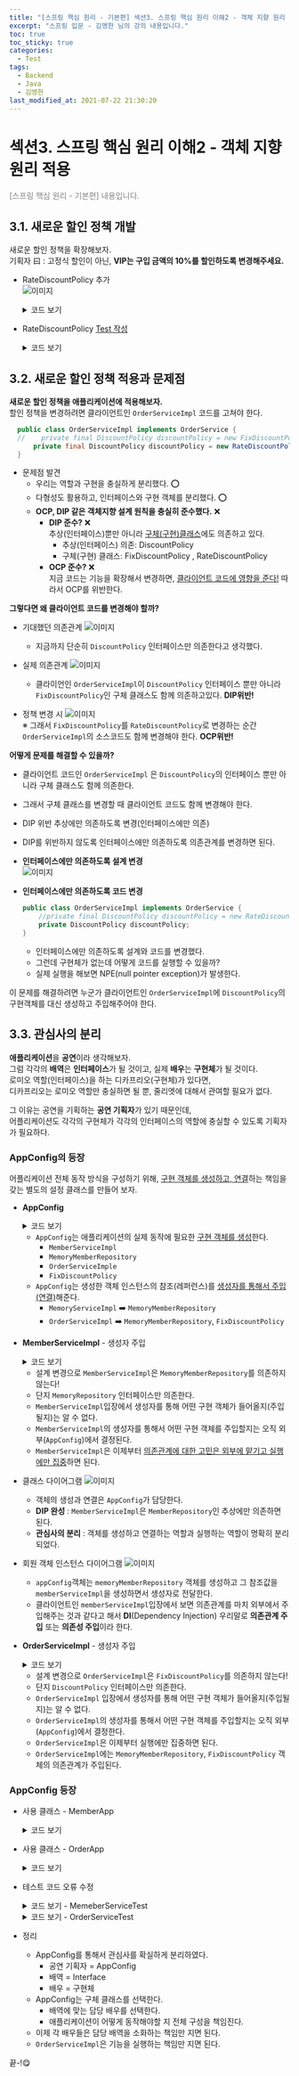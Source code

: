 ```yaml
---
title: "[스프링 핵심 원리 - 기본편] 섹션3. 스프링 핵심 원리 이해2 - 객체 지향 원리 적용"
excerpt: "스프링 입문 - 김영한 님의 강의 내용입니다."
toc: true
toc_sticky: true
categories:
  - Test
tags:
  - Backend
  - Java
  - 김영한
last_modified_at: 2021-07-22 21:30:20
---
```


# 섹션3. 스프링 핵심 원리 이해2 - 객체 지향 원리 적용
  
<span style="color:grey">[스프링 핵심 원리 - 기본편] 내용입니다.</span>  
  
## 3.1. 새로운 할인 정책 개발
  
새로운 할인 정책을 확장해보자.  
기획자 曰 : 고정식 할인이 아닌, **VIP는 구입 금액의 10%를 할인하도록 변경해주세요.**  
  
- RateDiscountPolicy 추가  
  ![이미지](/assets/images/Spring/스프링_핵심_원리/섹션3/1.png)  
  <details>
  <summary>코드 보기</summary>
  <div markdown = "1">
    ```java  
    package hello.core.discount;

    import hello.core.member.Grade;
    import hello.core.member.Member;

    public class RateDiscountPolicy implements DiscountPolicy {

        private int discountPercent = 10;

        @Override
        public int discount(Member member, int price) {
            if(member.getGrade() == Grade.VIP){
                return price * discountPercent / 100;
            }else{
                return 0;
            }
        }
    }
    ```
  </div>
  </details>
  
- RateDiscountPolicy <u>Test 작성</u>
  <details>
  <summary>코드 보기</summary>
  <div markdown = "1">
    ```java  
    package hello.core.discount;

    import hello.core.member.Grade;
    import hello.core.member.Member;
    import org.assertj.core.api.Assertions;
    import org.junit.jupiter.api.DisplayName;
    import org.junit.jupiter.api.Test;

    class RateDiscountPolicyTest {
        RateDiscountPolicy discountPolicy = new RateDiscountPolicy();

        @Test
        @DisplayName("VIP는 10% 할인이 적용되어야 한다.")
        void vip_o(){
            //given
            Member member = new Member(1L, "memberVIP", Grade.VIP);
            //when
            int discount = discountPolicy.discount(member, 10000);
            //then
            Assertions.assertThat(discount).isEqualTo(1000);
        }

        @Test
        @DisplayName("VIP가 아니면 10% 할인이 적용되지 않아야 한다.")
        void vip_x(){
            //given
            Member member = new Member(2L, "memberBASIC", Grade.BASIC);
            //when
            int discount = discountPolicy.discount(member, 10000);
            //then
            Assertions.assertThat(discount).isEqualTo(0); // 0원이 적용됨!
        }
    }
    ```
  </div>
  </details>
  
## 3.2. 새로운 할인 정책 적용과 문제점
  
**새로운 할인 정책을 애플리케이션에 적용해보자.**  
할인 정책을 변경하려면 클라이언트인 `OrderServiceImpl` 코드를 고쳐야 한다.  
```java
  public class OrderServiceImpl implements OrderService {
  //    private final DiscountPolicy discountPolicy = new FixDiscountPolicy();
      private final DiscountPolicy discountPolicy = new RateDiscountPolicy();
  }
```
- 문제점 발견
  - 우리는 역할과 구현을 충실하게 분리했다. ⭕️  
  - 다형성도 활용하고, 인터페이스와 구현 객체를 분리했다. ⭕️  
  - **OCP, DIP 같은 객체지향 설계 원칙을 충실히 준수했다.** ❌  
    - **DIP 준수?** ❌  
      추상(인터페이스)뿐만 아니라 <u>구체(구현)클래스</u>에도 의존하고 있다.  
        - 추상(인터페이스) 의존: DiscountPolicy  
        - 구체(구현) 클래스: FixDiscountPolicy , RateDiscountPolicy  
    - **OCP 준수?** ❌  
      지금 코드는 기능을 확장해서 변경하면, <u>클라이언트 코드에 영향을 준다!</u> 따라서 OCP를 위반한다.  
  
**그렇다면 왜 클라이언트 코드를 변경해야 할까?**
  
- 기대했던 의존관계
  ![이미지](/assets/images/Spring/스프링_핵심_원리/섹션3/2.png)  
  - 지금까지 단순히 `DiscountPolicy` 인터페이스만 의존한다고 생각했다.  
  
- 실제 의존관계
  ![이미지](/assets/images/Spring/스프링_핵심_원리/섹션3/3.png)  
  - 클라이언인 `OrderServiceImpl`이 `DiscountPolicy` 인터페이스 뿐만 아니라  
    `FixDiscountPolicy`인 구체 클래스도 함께 의존하고있다. **DIP위반!**  
  
- 정책 변경 시 
  ![이미지](/assets/images/Spring/스프링_핵심_원리/섹션3/4.png)  
  ※ 그래서 `FixDiscountPolicy`를 `RateDiscountPolicy`로 변경하는 순간  
    `OrderServiceImpl`의 소스코드도 함께 변경해야 한다. **OCP위반!**
  
**어떻게 문제를 해결할 수 있을까?**
- 클라이언트 코드인 `OrderServiceImpl` 은 `DiscountPolicy`의 인터페이스 뿐만 아니라 구체 클래스도 함께 의존한다.  
- 그래서 구체 클래스를 변경할 때 클라이언트 코드도 함께 변경해야 한다.
- DIP 위반 추상에만 의존하도록 변경(인터페이스에만 의존)
- DIP를 위반하지 않도록 인터페이스에만 의존하도록 의존관계를 변경하면 된다.
  
- **인터페이스에만 의존하도록 설계 변경**  
![이미지](/assets/images/Spring/스프링_핵심_원리/섹션3/5.png)  
  
- **인터페이스에만 의존하도록 코드 변경**
  ```java
  public class OrderServiceImpl implements OrderService {
      //private final DiscountPolicy discountPolicy = new RateDiscountPolicy();
      private DiscountPolicy discountPolicy;
  }
  ```
  - 인터페이스에만 의존하도록 설계와 코드를 변경했다.
  - 그런데 구현체가 없는데 어떻게 코드를 실행할 수 있을까?
  - 실제 실행을 해보면 NPE(null pointer exception)가 발생한다.
  
이 문제를 해결하려면 누군가 클라이언트인 `OrderServiceImpl`에 `DiscountPolicy`의 구현객체를 대신 생성하고 주입해주어야 한다.  
  
## 3.3. 관심사의 분리
  
**애플리케이션**을 **공연**이라 생각해보자.  
그럼 각각의 **배역**은 **인터페이스**가 될 것이고, 실제 **배우**는 **구현체**가 될 것이다.  
로미오 역할(인터페이스)을 하는 디카프리오(구현체)가 있다면,  
디카프리오는 로미오 역할만 충실하면 될 뿐, 줄리엣에 대해서 관여할 필요가 없다.  
  
그 이유는 공연을 기획하는 **공연 기획자**가 있기 때문인데,  
어플리케이션도 각각의 구현체가 각각의 인터페이스의 역할에 충실할 수 있도록 기획자가 필요하다.  
  
### AppConfig의 등장
어플리케이션 전체 동작 방식을 구성하기 위해, <u>구현 객체를 생성하고, 연결</u>하는 책임을 갖는 별도의 설정 클래스를 만들어 보자.  

- **AppConfig**
    <details>
    <summary>코드 보기</summary>
    <div markdown = "1">
      ```java  
      package hello.core;

      import hello.core.discount.FixDiscountPolicy;
      import hello.core.member.MemberService;
      import hello.core.member.MemberServiceImpl;
      import hello.core.member.MemoryMemberRepository;
      import hello.core.order.OrderService;
      import hello.core.order.OrderServiceImpl;

      public class AppConfig {
          public MemberService memberService(){
              return new MemberServiceImpl(new MemoryMemberRepository());
          }

          public OrderService orderService(){
              return new OrderServiceImpl(
                  new MemoryMemberRepository(),
                  new FixDiscountPolicy());
          }
      }
      ```
    </div>
    </details>  
  
  - `AppConfig`는 애플리케이션의 실제 동작에 필요한 <u>구현 객체를 생성</u>한다.  
    - `MemberServiceImpl`
    - `MemoryMemberRepository`
    - `OrderServiceImple`
    - `FixDiscountPolicy`
  - `AppConfig`는 생성한 객체 인스턴스의 참조(레퍼런스)를 <u>생성자를 통해서 주입(연결)</u>해준다.  
    - `MemoryServiceImpl` ➡️ `MemoryMemberRepository`
    - `OrderServiceImpl` ➡️ `MemoryMemberRepository`, `FixDiscountPolicy`  
  
- **MemberServiceImpl** - 생성자 주입
  
    <details>
    <summary>코드 보기</summary>
    <div markdown = "1">
      ```java  
      package hello.core.member;

      public class MemberServiceImpl implements MemberService{

          private final MemberRepository memberRepository;

          public MemberServiceImpl(MemberRepository memberRepository){
              this.memberRepository = memberRepository;
          }

          @Override
          public void join(Member member) {
              memberRepository.save(member);
          }

          @Override
          public Member findMember(Long memberId) {
              return memberRepository.findById(memberId);
          }
      }
      ```
    </div>
    </details>  
  
  - 설계 변경으로 `MemberServiceImpl`은 `MemoryMemberRepository`를 의존하지 않는다!  
  - 단지 `MemoryRepository` 인터페이스만 의존한다.  
  - `MemberServiceImpl`입장에서 생성자를 통해 어떤 구현 객체가 들어올지(주입될지)는 알 수 없다.  
  - `MemberServiceImpl`의 생성자를 통해서 어떤 구현 객체를 주입할지는 오직 외부(`AppConfig`)에서 결정된다.  
  - `MemberServiceImpl`은 이제부터 <u>의존관계에 대한 고민은 외부에 맡기고 실행에만 집중</u>하면 된다.  
  
- 클래스 다이어그램
  ![이미지](/assets/images/Spring/스프링_핵심_원리/섹션3/6.png)  
  - 객체의 생성과 연결은 `AppConfig`가 담당한다.
  - **DIP 완성** : `MemberServiceImpl`은 `MemberRepository`인 추상에만 의존하면 된다. 
  - **관심사의 분리** : 객체를 생성하고 연결하는 역할과 실행하는 역할이 명확히 분리되었다.  
  

- 회원 객체 인스턴스 다이어그램
  ![이미지](/assets/images/Spring/스프링_핵심_원리/섹션3/7.png)  
  - `appConfig`객체는 `memoryMemberRepository` 객체를 생성하고 그 참조값을 `memberServiceImpl`을 생성하면서 생성자로 전달한다.  
  - 클라이언트인 `memberServiceImpl`입장에서 보면 의존관계를 마치 외부에서 주입해주는 것과 같다고 해서 **DI**(Dependency Injection) 우리말로 **의존관계 주입** 또는 **의존성 주입**이라 한다.  
  
- **OrderServiceImpl** - 생성자 주입
  
    <details>
    <summary>코드 보기</summary>
    <div markdown = "1">
      ```java  
      package hello.core.order;

      import hello.core.discount.DiscountPolicy;
      import hello.core.member.Member;
      import hello.core.member.MemberRepository;

      public class OrderServiceImpl implements OrderService{

          private final MemberRepository memberRepository;
          private final DiscountPolicy discountPolicy;

          public OrderServiceImpl(MemberRepository memberRepository, DiscountPolicy discountPolicy){
              this.memberRepository = memberRepository;
              this.discountPolicy = discountPolicy;
          }

          @Override
          public Order createOrder(Long memberId, String itemName, int itemPrice) {
              Member member = memberRepository.findById(memberId);
              int discountPrice = discountPolicy.discount(member, itemPrice);

              return new Order(memberId, itemName, itemPrice, discountPrice);
          }
      }
      ```
    </div>
    </details>  

  - 설계 변경으로 `OrderServiceImpl`은 `FixDiscountPolicy`를 의존하지 않는다! 
  - 단지 `DiscountPolicy` 인터페이스만 의존한다. 
  - `OrderServiceImpl` 입장에서 생성자를 통해 어떤 구현 객체가 들어올지(주입될지)는 알 수 없다. 
  - `OrderServiceImpl`의 생성자를 통해서 어떤 구현 객체를 주입할지는 오직 외부(`AppConfig`)에서 결정한다.  
  - `OrderServiceImpl`은 이제부터 실행에만 집중하면 된다.  
  - `OrderServiceImpl`에는 `MemoryMemberRepository`, `FixDiscountPolicy` 객체의 의존관계가 주입된다.  
  
### AppConfig 등장
  
- 사용 클래스 - MemberApp
    <details>
    <summary>코드 보기</summary>
    <div markdown = "1">
      ```java  
      package hello.core;

      import hello.core.member.Grade;
      import hello.core.member.Member;
      import hello.core.member.MemberService;
      import hello.core.member.MemberServiceImpl;

      public class MemberApp {

          public static void main(String[] args) {
              // appconfig로 선택!
              AppConfig appConfig = new AppConfig();
              MemberService memberService = appConfig.memberService();

              Member member = new Member(1L, "memberA", Grade.VIP);
              memberService.join(member);

              Member findMember = memberService.findMember(1L);
              System.out.println("member = " + member.getName());
              System.out.println("findMember = " + findMember.getName());
          }
      }
      ```
    </div>
    </details>  
  
- 사용 클래스 - OrderApp
    <details>
    <summary>코드 보기</summary>
    <div markdown = "1">
      ```java  
      package hello.core;

              import hello.core.member.Grade;
              import hello.core.member.Member;
              import hello.core.member.MemberService;
              import hello.core.member.MemberServiceImpl;
              import hello.core.order.Order;
              import hello.core.order.OrderService;
              import hello.core.order.OrderServiceImpl;

      public class OrderApp {
          public static void main(String[] args) {

              //Appconfig로 선택!!
              AppConfig appConfig = new AppConfig();
              MemberService memberService = appConfig.memberService();
              OrderService orderService = appConfig.orderService();

              Long memberId = 1L;
              Member member = new Member(memberId,"memberA", Grade.VIP);
              memberService.join(member);

              Order order = orderService.createOrder(memberId, "itemA", 10000);

              System.out.println("order = " + order);
              System.out.println("order.calculatePrice() = " + order.calculatePrice());
          }
      }
      ```
    </div>
    </details>  
- 테스트 코드 오류 수정
    <details>
    <summary>코드 보기 - MemeberServiceTest</summary>
    <div markdown = "1">
      ```java  
      package hello.core.member;

      import hello.core.AppConfig;
      import org.assertj.core.api.Assertions;
      import org.junit.jupiter.api.BeforeEach;
      import org.junit.jupiter.api.Test;

      public class MemeberServiceTest {

          MemberService memberService;

          @BeforeEach
          public void beforeEach(){
              AppConfig appConfig = new AppConfig();
              memberService = appConfig.memberService();
          }

          @Test
          void join(){
              //given
              Member member = new Member(1L, "memberA", Grade.VIP);

              //when
              memberService.join(member);
              Member findMember = memberService.findMember(1L);

              //then
              Assertions.assertThat(member).isEqualTo(findMember);
              //똑같으면 성공

          }
      }

      ```
    </div>
    </details>  

    <details>
    <summary>코드 보기 - OrderServiceTest</summary>
    <div markdown = "1">
      ```java  
      package hello.core.order;

      import hello.core.AppConfig;
      import hello.core.member.Grade;
      import hello.core.member.Member;
      import hello.core.member.MemberService;
      import hello.core.member.MemberServiceImpl;

      import org.assertj.core.api.Assertions;
      import org.junit.jupiter.api.BeforeEach;
      import org.junit.jupiter.api.Test;

      public class OrderServiceTest {
          OrderService orderService;
          MemberService memberService;

          @BeforeEach
          void beforeEach(){
              AppConfig appConfig = new AppConfig();
              memberService = appConfig.memberService();
              orderService = appConfig.orderService();
          }

          @Test
          void createOrder(){
              Long memberId = 1L;
              Member member = new Member(memberId, "memberA", Grade.VIP);
              memberService.join(member);

              Order order = orderService.createOrder(memberId, "itemA", 10000);
              Assertions.assertThat(order.getDiscountPrice()).isEqualTo(1000);
          }
      }
      ```
    </div>
    </details>  
- 정리 
  - AppConfig를 통해서 관심사를 확실하게 분리하였다.  
    - 공연 기획자 = AppConfig
    - 배역 = Interface
    - 배우 = 구현체
  - AppConfig는 구체 클래스를 선택한다.
    - 배역에 맞는 담당 배우를 선택한다.
    - 애플리케이션이 어떻게 동작해야할 지 전체 구성을 책임진다.
  - 이제 각 배우들은 담당 배역을 소화하는 책임만 지면 된다.
  - `OrderServiceImpl`은 기능을 실행하는 책임만 지면 된다.  

끝-!😋
